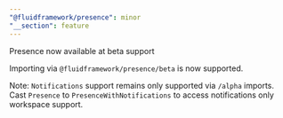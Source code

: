```yaml
---
"@fluidframework/presence": minor
"__section": feature
---
```

Presence now available at beta support

Importing via `@fluidframework/presence/beta` is now supported.

Note: `Notifications` support remains only supported via `/alpha` imports. Cast `Presence` to `PresenceWithNotifications` to access notifications only workspace support.

